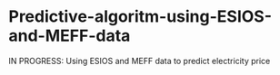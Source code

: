 # Predictive-algoritm-using-ESIOS-and-MEFF-data
IN PROGRESS:  Using ESIOS and MEFF data to predict electricity price
